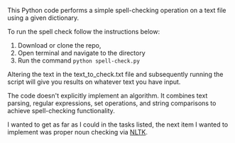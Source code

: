 This Python code performs a simple spell-checking operation on a text file using a given dictionary. 

To run the spell check follow the instructions below: 
1. Download or clone the repo, 
2. Open terminal and navigate to the directory
3. Run the command `python spell-check.py`

Altering the text in the text_to_check.txt file and subsequently running the script will give you results on whatever text you have input.

The code doesn't explicitly implement an algorithm. It combines text parsing, regular expressions, set operations, and string comparisons to achieve spell-checking functionality.

I wanted to get as far as I could in the tasks listed, the next item I wanted to implement was proper noun checking via [NLTK]([(https://www.nltk.org/)]).
